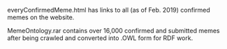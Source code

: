 everyConfirmedMeme.html has links to all (as of Feb. 2019) confirmed memes on the website.

MemeOntology.rar contains over 16,000 confirmed and submitted memes after being crawled and
converted into .OWL form for RDF work.
